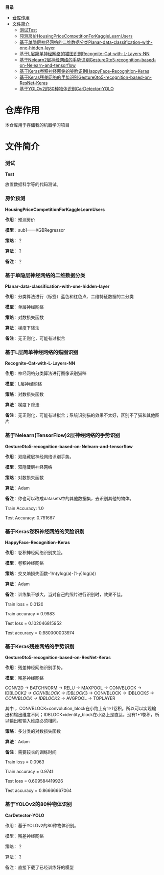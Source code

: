 **目录**

* [仓库作用](#仓库作用)
* [文件简介](#文件简介)
    * [测试Test](#测试)
    * [预测房价HousingPriceCompetitionForKaggleLearnUsers](#房价预测)
	* [基于单隐层神经网络的二维数据分类Planar-data-classification-with-one-hidden-layer](#基于单隐层神经网络的二维数据分类)
	* [基于L层简单神经网络的猫图识别Recognite-Cat-with-L-Layers-NN](#基于L层简单神经网络的猫图识别)
	* [基于Nelearn2层神经网络的手势识别Gesture0to5-recognition-based-on-Nelearn-and-tensorflow](#基于Nelearn2层神经网络的手势识别)
	* [基于Keras卷积神经网络的笑脸识别HappyFace-Recognition-Keras](#基于Keras卷积神经网络的笑脸识别)
	* [基于Keras残差网络的手势识别Gesture0to5-recognition-based-on-ResNet-Keras](#基于Keras残差网络的手势识别)
	* [基于YOLOv2的80种物体识别CarDetector-YOLO](###基于YOLOv2的80种物体识别)


# 仓库作用
本仓库用于存储我的机器学习项目

# 文件简介
### 测试
**Test**

放置数据科学等的代码测试。

### 房价预测
**HousingPriceCompetitionForKaggleLearnUsers**

**作用**：预测房价

**模型**：sub1——XGBRegressor

**策略**：？

**算法**：？

**备注**：？

### 基于单隐层神经网络的二维数据分类
**Planar-data-classification-with-one-hidden-layer**

**作用**：分类算法进行（标签）蓝色和红色点、二维特征数据的二分类

**模型**：单层神经网络

**策略**：对数损失函数

**算法**：梯度下降法

**备注**：无正则化，可能有过拟合

### 基于L层简单神经网络的猫图识别
**Recognite-Cat-with-L-Layers-NN**

**作用**：神经网络分类算法进行图像识别猫咪

**模型**：L层神经网络

**策略**：对数损失函数

**算法**：梯度下降法

**备注**：无正则化，可能有过拟合；系统识别猫的效果不太好，区别不了猫和其他图片

### 基于Nelearn(TensorFlow)2层神经网络的手势识别
**Gesture0to5-recognition-based-on-Nelearn-and-tensorflow**

**作用**：双隐藏层神经网络识别手势。

**模型**：双隐藏层神经网络

**策略**：对数损失函数

**算法**：Adam

**备注**：你也可以改成datasets中的其他数据集，去识别其他的物体。

Train Accuracy: 1.0

Test Accuracy: 0.791667

### 基于Keras卷积神经网络的笑脸识别
**HappyFace-Recognition-Keras**

**作用**：卷积神经网络识别笑脸。

**模型**：卷积神经网络

**策略**：交叉熵损失函数-1/n(ylog(a)-(1-y)log(a))

**算法**：Adam

**备注**：训练集不够大，当对自己的照片进行识别时，效果不佳。

Train loss =  0.0120

Train accuracy =  0.9983

Test  loss =  0.102046815952

Test accuracy =  0.980000003974

### 基于Keras残差网络的手势识别
**Gesture0to5-recognition-based-on-ResNet-Keras**

**作用**：残差神经网络识别手势。

**模型**：残差神经网络

CONV2D -> BATCHNORM -> RELU -> MAXPOOL -> CONVBLOCK -> IDBLOCK*2 -> CONVBLOCK -> IDBLOCK*3  -> CONVBLOCK -> IDBLOCK*5 -> CONVBLOCK -> IDBLOCK*2 -> AVGPOOL -> TOPLAYER

其中 ，CONVBLOCK=convolution_block在小路上有1×1卷积，所以可以实现输出和输出维度不同；IDBLOCK=identity_block在小路上是直达，没有1*1卷积，所以输出和输入维度必须相同。

**策略**：多分类的对数损失函数

**算法**：Adam

**备注**：需要较长的训练时间

Train loss =  0.0963 

Train accuracy =  0.9741

Test  loss =  0.609584419926

Test accuracy =  0.86666667064

### 基于YOLOv2的80种物体识别
**CarDetector-YOLO**

作用：基于YOLOv2的80种物体识别。

模型：残差神经网络

策略：？

算法：？

备注：直接下载了已经训练好的模型




